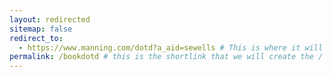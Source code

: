 ```yaml
---
layout: redirected
sitemap: false
redirect_to:
  - https://www.manning.com/dotd?a_aid=sewells # This is where it will be redirected  - must be a complete url and a space after the -
permalink: /bookdotd # this is the shortlink that we will create the / is required - MUST MATCH the name of the file and a space after the :
---
```

